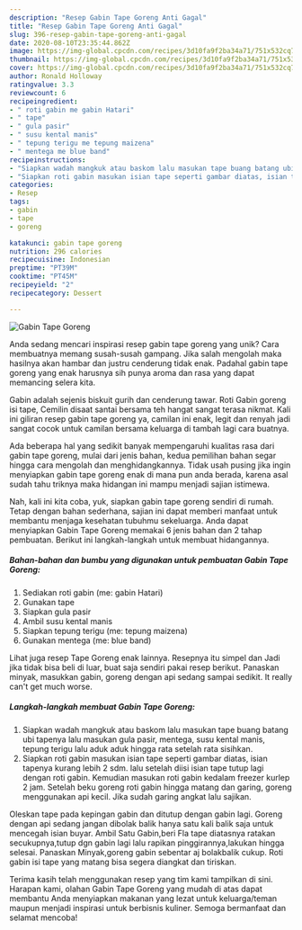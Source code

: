```yaml
---
description: "Resep Gabin Tape Goreng Anti Gagal"
title: "Resep Gabin Tape Goreng Anti Gagal"
slug: 396-resep-gabin-tape-goreng-anti-gagal
date: 2020-08-10T23:35:44.862Z
image: https://img-global.cpcdn.com/recipes/3d10fa9f2ba34a71/751x532cq70/gabin-tape-goreng-foto-resep-utama.jpg
thumbnail: https://img-global.cpcdn.com/recipes/3d10fa9f2ba34a71/751x532cq70/gabin-tape-goreng-foto-resep-utama.jpg
cover: https://img-global.cpcdn.com/recipes/3d10fa9f2ba34a71/751x532cq70/gabin-tape-goreng-foto-resep-utama.jpg
author: Ronald Holloway
ratingvalue: 3.3
reviewcount: 6
recipeingredient:
- " roti gabin me gabin Hatari"
- " tape"
- " gula pasir"
- " susu kental manis"
- " tepung terigu me tepung maizena"
- " mentega me blue band"
recipeinstructions:
- "Siapkan wadah mangkuk atau baskom lalu masukan tape buang batang ubi tapenya lalu masukan gula pasir, mentega, susu kental manis, tepung terigu lalu aduk aduk hingga rata setelah rata sisihkan."
- "Siapkan roti gabin masukan isian tape seperti gambar diatas, isian tapenya kurang lebih 2 sdm. lalu setelah diisi isian tape tutup lagi dengan roti gabin. Kemudian masukan roti gabin kedalam freezer kurlep 2 jam. Setelah beku goreng roti gabin hingga matang dan garing, goreng menggunakan api kecil. Jika sudah garing angkat lalu sajikan."
categories:
- Resep
tags:
- gabin
- tape
- goreng

katakunci: gabin tape goreng 
nutrition: 296 calories
recipecuisine: Indonesian
preptime: "PT39M"
cooktime: "PT45M"
recipeyield: "2"
recipecategory: Dessert

---
```



![Gabin Tape Goreng](https://img-global.cpcdn.com/recipes/3d10fa9f2ba34a71/751x532cq70/gabin-tape-goreng-foto-resep-utama.jpg)

Anda sedang mencari inspirasi resep gabin tape goreng yang unik? Cara membuatnya memang susah-susah gampang. Jika salah mengolah maka hasilnya akan hambar dan justru cenderung tidak enak. Padahal gabin tape goreng yang enak harusnya sih punya aroma dan rasa yang dapat memancing selera kita.

Gabin adalah sejenis biskuit gurih dan cenderung tawar. Roti Gabin goreng isi tape, Cemilin disaat santai bersama teh hangat sangat terasa nikmat. Kali ini giliran resep gabin tape goreng ya, camilan ini enak, legit dan renyah jadi sangat cocok untuk camilan bersama keluarga di tambah lagi cara buatnya.

Ada beberapa hal yang sedikit banyak mempengaruhi kualitas rasa dari gabin tape goreng, mulai dari jenis bahan, kedua pemilihan bahan segar hingga cara mengolah dan menghidangkannya. Tidak usah pusing jika ingin menyiapkan gabin tape goreng enak di mana pun anda berada, karena asal sudah tahu triknya maka hidangan ini mampu menjadi sajian istimewa.


Nah, kali ini kita coba, yuk, siapkan gabin tape goreng sendiri di rumah. Tetap dengan bahan sederhana, sajian ini dapat memberi manfaat untuk membantu menjaga kesehatan tubuhmu sekeluarga. Anda dapat menyiapkan Gabin Tape Goreng memakai 6 jenis bahan dan 2 tahap pembuatan. Berikut ini langkah-langkah untuk membuat hidangannya.

<!--inarticleads1-->

##### Bahan-bahan dan bumbu yang digunakan untuk pembuatan Gabin Tape Goreng:

1. Sediakan  roti gabin (me: gabin Hatari)
1. Gunakan  tape
1. Siapkan  gula pasir
1. Ambil  susu kental manis
1. Siapkan  tepung terigu (me: tepung maizena)
1. Gunakan  mentega (me: blue band)


Lihat juga resep Tape Goreng enak lainnya. Resepnya itu simpel dan Jadi jika tidak bisa beli di luar, buat saja sendiri pakai resep berikut. Panaskan minyak, masukkan gabin, goreng dengan api sedang sampai sedikit. It really can&#39;t get much worse. 

<!--inarticleads2-->

##### Langkah-langkah membuat Gabin Tape Goreng:

1. Siapkan wadah mangkuk atau baskom lalu masukan tape buang batang ubi tapenya lalu masukan gula pasir, mentega, susu kental manis, tepung terigu lalu aduk aduk hingga rata setelah rata sisihkan.
1. Siapkan roti gabin masukan isian tape seperti gambar diatas, isian tapenya kurang lebih 2 sdm. lalu setelah diisi isian tape tutup lagi dengan roti gabin. Kemudian masukan roti gabin kedalam freezer kurlep 2 jam. Setelah beku goreng roti gabin hingga matang dan garing, goreng menggunakan api kecil. Jika sudah garing angkat lalu sajikan.


Oleskan tape pada kepingan gabin dan ditutup dengan gabin lagi. Goreng dengan api sedang jangan dibolak balik hanya satu kali balik saja untuk mencegah isian buyar. Ambil Satu Gabin,beri Fla tape diatasnya ratakan secukupnya,tutup dgn gabin lagi lalu rapikan pinggirannya,lakukan hingga selesai. Panaskan Minyak,goreng gabin sebentar aj bolakbalik cukup. Roti gabin isi tape yang matang bisa segera diangkat dan tiriskan. 

Terima kasih telah menggunakan resep yang tim kami tampilkan di sini. Harapan kami, olahan Gabin Tape Goreng yang mudah di atas dapat membantu Anda menyiapkan makanan yang lezat untuk keluarga/teman maupun menjadi inspirasi untuk berbisnis kuliner. Semoga bermanfaat dan selamat mencoba!
